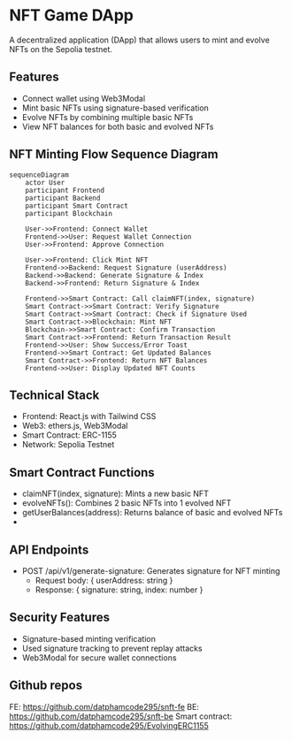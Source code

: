 # NFT Game DApp

A decentralized application (DApp) that allows users to mint and evolve NFTs on the Sepolia testnet.

## Features
- Connect wallet using Web3Modal
- Mint basic NFTs using signature-based verification
- Evolve NFTs by combining multiple basic NFTs
- View NFT balances for both basic and evolved NFTs

## NFT Minting Flow Sequence Diagram
```mermaid
sequenceDiagram
    actor User
    participant Frontend
    participant Backend
    participant Smart Contract
    participant Blockchain
    
    User->>Frontend: Connect Wallet
    Frontend->>User: Request Wallet Connection
    User->>Frontend: Approve Connection
    
    User->>Frontend: Click Mint NFT
    Frontend->>Backend: Request Signature (userAddress)
    Backend->>Backend: Generate Signature & Index
    Backend->>Frontend: Return Signature & Index
    
    Frontend->>Smart Contract: Call claimNFT(index, signature)
    Smart Contract->>Smart Contract: Verify Signature
    Smart Contract->>Smart Contract: Check if Signature Used
    Smart Contract->>Blockchain: Mint NFT
    Blockchain->>Smart Contract: Confirm Transaction
    Smart Contract->>Frontend: Return Transaction Result
    Frontend->>User: Show Success/Error Toast
    Frontend->>Smart Contract: Get Updated Balances
    Smart Contract->>Frontend: Return NFT Balances
    Frontend->>User: Display Updated NFT Counts
```

## Technical Stack
- Frontend: React.js with Tailwind CSS
- Web3: ethers.js, Web3Modal
- Smart Contract: ERC-1155
- Network: Sepolia Testnet

## Smart Contract Functions
- claimNFT(index, signature): Mints a new basic NFT
- evolveNFTs(): Combines 2 basic NFTs into 1 evolved NFT
- getUserBalances(address): Returns balance of basic and evolved NFTs
- 
## API Endpoints
- POST /api/v1/generate-signature: Generates signature for NFT minting
    - Request body: { userAddress: string }
    - Response: { signature: string, index: number }

## Security Features
- Signature-based minting verification
- Used signature tracking to prevent replay attacks
- Web3Modal for secure wallet connections

## Github repos
FE: https://github.com/datphamcode295/snft-fe
BE: https://github.com/datphamcode295/snft-be
Smart contract: https://github.com/datphamcode295/EvolvingERC1155
